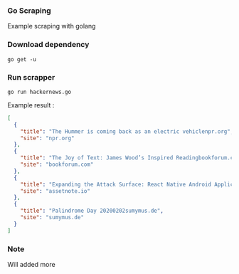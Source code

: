 ### Go Scraping

Example scraping with golang

### Download dependency
```
go get -u
```

### Run scrapper
```
go run hackernews.go
```

Example result :
```json
[
  {
    "title": "The Hummer is coming back as an electric vehiclenpr.org",
    "site": "npr.org"
  },
  {
    "title": "The Joy of Text: James Wood’s Inspired Readingbookforum.com",
    "site": "bookforum.com"
  },
  {
    "title": "Expanding the Attack Surface: React Native Android Applicationsassetnote.io",
    "site": "assetnote.io"
  },
  {
    "title": "Palindrome Day 20200202sumymus.de",
    "site": "sumymus.de"
  }
]
```
### Note
Will added more